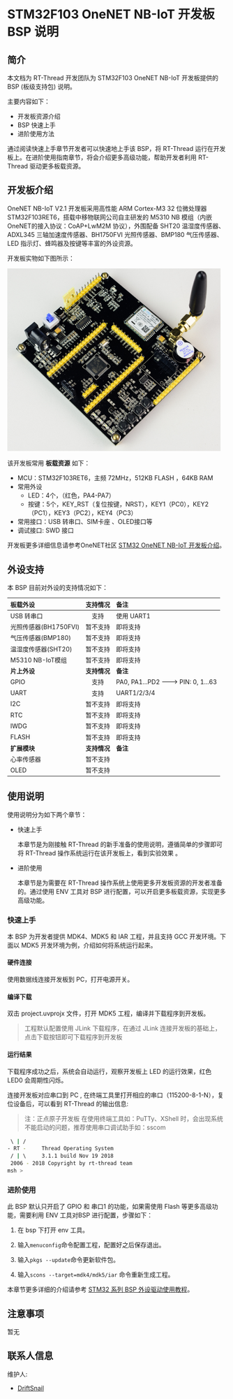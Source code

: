 # STM32F103  OneNET NB-IoT 开发板 BSP 说明

## 简介

本文档为 RT-Thread 开发团队为 STM32F103 OneNET NB-IoT 开发板提供的 BSP (板级支持包) 说明。

主要内容如下：

- 开发板资源介绍
- BSP 快速上手
- 进阶使用方法

通过阅读快速上手章节开发者可以快速地上手该 BSP，将 RT-Thread 运行在开发板上。在进阶使用指南章节，将会介绍更多高级功能，帮助开发者利用 RT-Thread 驱动更多板载资源。

## 开发板介绍

OneNET NB-IoT V2.1 开发板采用高性能 ARM Cortex-M3 32 位微处理器 STM32F103RET6，搭载中移物联网公司自主研发的 M5310 NB 模组（内嵌 OneNET的接入协议：CoAP+LwM2M 协议），外围配备 SHT20 温湿度传感器、ADXL345
三轴加速度传感器、BH1750FVI 光照传感器、BMP180 气压传感器、LED 指示灯、蜂鸣器及按键等丰富的外设资源。

开发板实物如下图所示：

<img src="figures\board_front.png" alt="board_front" style="zoom:80%;" />

该开发板常用 **板载资源** 如下：

- MCU：STM32F103RET6，主频 72MHz，512KB FLASH ，64KB RAM
- 常用外设
  - LED：4个，（红色，PA4-PA7）
  - 按键：5个，KEY_RST（复位按键，NRST），KEY1（PC0），KEY2（PC1），KEY3（PC2），KEY4（PC3）
- 常用接口：USB 转串口、SIM卡座 、OLED接口等
- 调试接口:   SWD 接口

开发板更多详细信息请参考OneNET社区 [STM32 OneNET NB-IoT 开发板介绍](https://open.iot.10086.cn/bbs/thread-19650-1-1.html)。

## 外设支持

本 BSP 目前对外设的支持情况如下：

| **板载外设**      | **支持情况** | **备注**                              |
| :----------------- | :----------: | :------------------------------------- |
| USB 转串口        |     支持     |  使用 UART1                              |
| 光照传感器(BH1750FVI) |     暂不支持     | 即将支持                           |
| 气压传感器(BMP180) | 暂不支持 | 即将支持                           |
| 温湿度传感器(SHT20) | 暂不支持 | 即将支持                           |
| M5310 NB-IoT模组 | 暂不支持 | 即将支持                           |
| **片上外设**      | **支持情况** | **备注**                              |
| GPIO              |     支持     | PA0, PA1...PD2 ---> PIN: 0, 1...63 |
| UART              |     支持     | UART1/2/3/4                          |
| I2C               |     暂不支持     | 即将支持                           |
| RTC            |     暂不支持     | 即将支持 |
| IWDG | 暂不支持 | 即将支持 |
| FLASH |     暂不支持     | 即将支持 |
| **扩展模块**      | **支持情况** | **备注**                              |
| 心率传感器 |   暂不支持   |                               |
| OLED | 暂不支持 | |

## 使用说明

使用说明分为如下两个章节：

- 快速上手

    本章节是为刚接触 RT-Thread 的新手准备的使用说明，遵循简单的步骤即可将 RT-Thread 操作系统运行在该开发板上，看到实验效果 。

- 进阶使用

    本章节是为需要在 RT-Thread 操作系统上使用更多开发板资源的开发者准备的。通过使用 ENV 工具对 BSP 进行配置，可以开启更多板载资源，实现更多高级功能。


### 快速上手

本 BSP 为开发者提供 MDK4、MDK5 和 IAR 工程，并且支持 GCC 开发环境。下面以 MDK5 开发环境为例，介绍如何将系统运行起来。

#### 硬件连接

使用数据线连接开发板到 PC，打开电源开关。

#### 编译下载

双击 project.uvprojx 文件，打开 MDK5 工程，编译并下载程序到开发板。

> 工程默认配置使用 JLink 下载程序，在通过 JLink 连接开发板的基础上，点击下载按钮即可下载程序到开发板

#### 运行结果

下载程序成功之后，系统会自动运行，观察开发板上 LED 的运行效果，红色 LED0 会周期性闪烁。

连接开发板对应串口到 PC , 在终端工具里打开相应的串口（115200-8-1-N），复位设备后，可以看到 RT-Thread 的输出信息:

> 注：正点原子开发板 在使用终端工具如：PuTTy、XShell 时，会出现系统不能启动的问题，推荐使用串口调试助手如：sscom

```bash
 \ | /
- RT -     Thread Operating System
 / | \     3.1.1 build Nov 19 2018
 2006 - 2018 Copyright by rt-thread team
msh >
```
### 进阶使用

此 BSP 默认只开启了 GPIO 和 串口1 的功能，如果需使用 Flash 等更多高级功能，需要利用 ENV 工具对BSP 进行配置，步骤如下：

1. 在 bsp 下打开 env 工具。

2. 输入`menuconfig`命令配置工程，配置好之后保存退出。

3. 输入`pkgs --update`命令更新软件包。

4. 输入`scons --target=mdk4/mdk5/iar` 命令重新生成工程。

本章节更多详细的介绍请参考 [STM32 系列 BSP 外设驱动使用教程](../docs/STM32系列BSP外设驱动使用教程.md)。

## 注意事项

暂无


## 联系人信息

维护人:

- [DriftSnail](https://github.com/DriftSnail)


